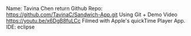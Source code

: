 Name: Tavina Chen   return
Github Repo: https://github.com/TavinaC/Sandwich-App.git
Using Git + Demo Video https://youtu.be/x6DgB8fuLCc 
Filmed with Apple's quickTime Player App. IDE: eclipse